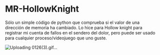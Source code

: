 # MR-HollowKnight
Sólo un simple código de python que comprueba si el valor de una dirección de memoria ha cambiado. Lo hice para Hollow knight para registrar mi cuenta de fallos en el sendero del dolor, pero puede ser usado para cualquier proceso/videojuego que uno guste.

![Uploading 0126(3).gif…]()
